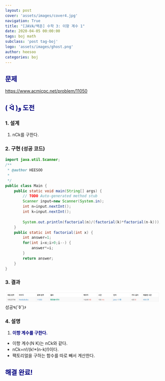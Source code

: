 ```yaml
---
layout: post
cover: 'assets/images/cover4.jpg'
navigation: True
title: "[JAVA/백준] 수학 3: 이항 계수 1"
date: 2020-04-05 00:00:00
tags: boj math
subclass: 'post tag-boj'
logo: 'assets/images/ghost.png'
author: heesoo
categories: boj
---
```

## <span style="color:navy">문제</span>
<https://www.acmicpc.net/problem/11050>

## <span style="color:navy">( ᐛ )و 도전</span>

### 1. 설계
1. nCk를 구한다.

### 2. 구현 (성공 코드)
```java
import java.util.Scanner;
/**
 * @author HEESOO
 *
 */
public class Main {
	public static void main(String[] args) {
		// TODO Auto-generated method stub
		Scanner input=new Scanner(System.in);
		int n=input.nextInt();
		int k=input.nextInt();
		
		System.out.println(factorial(n)/(factorial(k)*factorial(n-k)));
	}
	public static int factorial(int x) {
		int answer=1;
		for(int i=x;i>0;i--) {
			answer*=i;
		}
		return answer;
	}
}

 ```

### 3. 결과
![실행결과](./assets/images/200405_1.PNG)
성공٩(˘◊˘)۶ 

### 4. 설명
1. **<span style="color:navy">이항 계수를 구한다.</span>**
- 이항 계수(N K)는 nCk와 같다.
- nCk=n!/(k!*(n-k)!)이다.
- 팩토리얼을 구하는 함수를 따로 빼서 계산한다.

## <span style="color:navy">해결 완료!</span>
